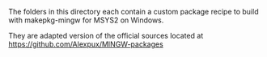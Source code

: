The folders in this directory each contain a custom package recipe to build with makepkg-mingw for MSYS2 on Windows.

They are adapted version of the official sources located at https://github.com/Alexpux/MINGW-packages
